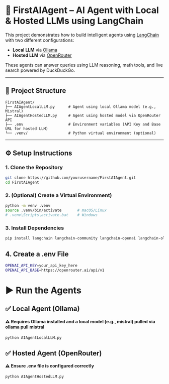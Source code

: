 # 🤖 FirstAIAgent – AI Agent with Local & Hosted LLMs using LangChain

This project demonstrates how to build intelligent agents using [LangChain](https://www.langchain.com/) with two different configurations:
- **Local LLM** via [Ollama](https://ollama.com/)
- **Hosted LLM** via [OpenRouter](https://openrouter.ai/) 

These agents can answer queries using LLM reasoning, math tools, and live search powered by DuckDuckGo.

---

## 📁 Project Structure

```text
FirstAIAgent/
├── AIAgentLocalLLM.py      # Agent using local Ollama model (e.g., Mistral)
├── AIAgentHostedLLM.py     # Agent using hosted model via OpenRouter API
├── .env                    # Environment variables (API Key and Base URL for hosted LLM)
└── .venv/                  # Python virtual environment (optional)
```

---

## ⚙️ Setup Instructions

### 1. Clone the Repository

```bash
git clone https://github.com/yourusername/FirstAIAgent.git
cd FirstAIAgent
```
### 2. (Optional) Create a Virtual Environment)

```bash
python -m venv .venv
source .venv/bin/activate       # macOS/Linux
# .venv\Scripts\activate.bat    # Windows
```
### 3. Install Dependencies

```bash
pip install langchain langchain-community langchain-openai langchain-ollama python-dotenv duckduckgo-search
```
## 4. Create a .env File

```bash
OPENAI_API_KEY=your_api_key_here
OPENAI_API_BASE=https://openrouter.ai/api/v1
```


# ▶️ Run the Agents

## ✅ Local Agent (Ollama)
#### ⚠️ Requires Ollama installed and a local model (e.g., mistral) pulled via ollama pull mistral
```bash
python AIAgentLocalLLM.py
```

## ✅ Hosted Agent (OpenRouter)
#### ⚠️ Ensure .env file is configured correctly
```bash
python AIAgentHostedLLM.py
```
